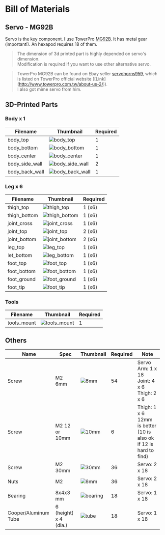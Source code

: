 # Bill of Materials

## Servo - MG92B

Servo is the key component. I use TowerPro [MG92B](http://www.towerpro.com.tw/product/mg92b/). It has metal gear (important!).
An hexapod requires 18 of them.

>    The dimension of 3d printed part is highly depended on servo's dimension.<br>
>    Modification is required if you want to use other alternative servo. 

>    TowerPro MG92B can be found on Ebay seller [servohorns959](https://www.ebay.com/usr/servohorns959), which is listed on TowerPro official website ([Link] (http://www.towerpro.com.tw/about-us-2/)). <br>I also got mime servo from him.


## 3D-Printed Parts

### Body x 1

Filename | Thumbnail | Required |
-------- | --------- | -------- |
body_top | ![body_top](files/body_top.jpg) | 1 |
body_bottom | ![body_bottom](files/body_bottom.jpg) | 1 |
body_center | ![body_center](files/body_center.jpg) | 1 |
body_side_wall | ![body_side_wall](files/body_side_wall.jpg) | 2 |
body_back_wall | ![body_back_wall](files/body_back_wall.jpg) | 1 |

### Leg x 6

Filename | Thumbnail | Required |
-------- | --------- | -------- |
thigh_top | ![thigh_top](files/thigh_top.jpg) | 1 (x6) |
thigh_bottom | ![thigh_bottom](files/thigh_bottom.jpg) | 1 (x6) |
joint_cross | ![joint_cross](files/joint_cross.jpg) | 1 (x6) |
joint_top | ![joint_top](files/joint_top.jpg) | 2 (x6) |
joint_bottom | ![joint_bottom](files/joint_bottom.jpg) | 2 (x6) |
leg_top | ![leg_top](files/leg_top.jpg) | 1 (x6) |
let_bottom | ![leg_bottom](files/leg_bottom.jpg) | 1 (x6) |
foot_top | ![foot_top](files/foot_top.jpg) | 1 (x6) |
foot_bottom | ![foot_bottom](files/foot_bottom.jpg) | 1 (x6) |
foot_ground | ![foot_ground](files/foot_ground.jpg) | 1 (x6) |
foot_tip | ![foot_tip](files/foot_tip.jpg) | 1 (x6) |

### Tools

Filename | Thumbnail | Required |
-------- | --------- | -------- |
tools_mount | ![tools_mount](files/tools_mount.jpg) | 1 

## Others

Name | Spec | Thumbnail | Required | Note
---- | ---- | --------- | -------- | ----
Screw | M2 6mm | ![6mm](files/M2_6mm.JPG) | 54 | Servo Arm: 1 x 18<br>Joint: 4 x 6<br>Thigh: 2 x 6
Screw | M2 12 or 10mm | ![10mm](files/M2_10mm.JPG) | 6 | Thigh: 1 x 6<br>12mm is better<br>(10 is also ok if 12 is hard to find)
Screw | M2 30mm | ![30mm](files/M2_30mm.JPG) | 36 | Servo: 2 x 18
Nuts | M2 | ![6mm](files/M2_nut.JPG) | 36 | Servo: 2 x 18
Bearing | 8x4x3 mm | ![bearing](files/bearing.JPG) | 18 | Servo: 1 x 18
Cooper/Aluminum Tube | 6 (height) x 4 (dia.) | ![tube](files/tube_6x4mm.JPG) | 18 | Servo: 1 x 18
